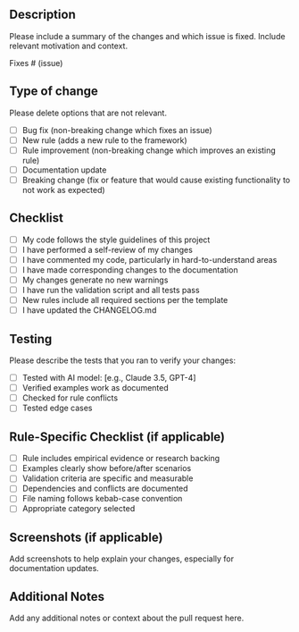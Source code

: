 ## Description

Please include a summary of the changes and which issue is fixed. Include relevant motivation and context.

Fixes # (issue)

## Type of change

Please delete options that are not relevant.

- [ ] Bug fix (non-breaking change which fixes an issue)
- [ ] New rule (adds a new rule to the framework)
- [ ] Rule improvement (non-breaking change which improves an existing rule)
- [ ] Documentation update
- [ ] Breaking change (fix or feature that would cause existing functionality to not work as expected)

## Checklist

- [ ] My code follows the style guidelines of this project
- [ ] I have performed a self-review of my changes
- [ ] I have commented my code, particularly in hard-to-understand areas
- [ ] I have made corresponding changes to the documentation
- [ ] My changes generate no new warnings
- [ ] I have run the validation script and all tests pass
- [ ] New rules include all required sections per the template
- [ ] I have updated the CHANGELOG.md

## Testing

Please describe the tests that you ran to verify your changes:

- [ ] Tested with AI model: [e.g., Claude 3.5, GPT-4]
- [ ] Verified examples work as documented
- [ ] Checked for rule conflicts
- [ ] Tested edge cases

## Rule-Specific Checklist (if applicable)

- [ ] Rule includes empirical evidence or research backing
- [ ] Examples clearly show before/after scenarios
- [ ] Validation criteria are specific and measurable
- [ ] Dependencies and conflicts are documented
- [ ] File naming follows kebab-case convention
- [ ] Appropriate category selected

## Screenshots (if applicable)

Add screenshots to help explain your changes, especially for documentation updates.

## Additional Notes

Add any additional notes or context about the pull request here.